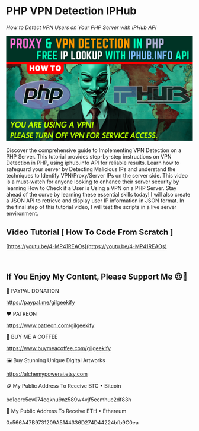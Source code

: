 # PHP VPN Detection IPHub

_How to Detect VPN Users on Your PHP Server with IPHub API_

![YouTube Thumbnail](https://raw.githubusercontent.com/saeedkohansal/PHP-VPN-Detection-IPHub/main/image/IPHub-PHP-VPN-Detection.png "PHP VPN Detection IPHub")

Discover the comprehensive guide to Implementing VPN Detection on a PHP Server. This tutorial provides step-by-step instructions on VPN Detection in PHP, using iphub.info API for reliable results. Learn how to safeguard your server by Detecting Malicious IPs and understand the techniques to Identify VPN/Proxy/Server IPs on the server side. This video is a must-watch for anyone looking to enhance their server security by learning How to Check if a User is Using a VPN on a PHP Server. Stay ahead of the curve by learning these essential skills today! I will also create a JSON API to retrieve and display user IP information in JSON format. In the final step of this tutorial video, I will test the scripts in a live server environment.

## Video Tutorial [ How To Code From Scratch ]
[https://youtu.be/4-MP41REAOs](https://youtu.be/4-MP41REAOs)

 

## If You Enjoy My Content, Please Support Me 😍🙏

💙 PAYPAL DONATION

https://paypal.me/gilgeekify

❤️ PATREON

https://www.patreon.com/gilgeekify

💛 BUY ME A COFFEE

https://www.buymeacoffee.com/gilgeekify

🖼️ Buy Stunning Unique Digital Artworks

https://alchemypowerai.etsy.com

🪙 My Public Address To Receive BTC • Bitcoin

bc1qerc5ev074cqknu9nz589w4vjf5ecmhuc2df83h

🥈 My Public Address To Receive ETH • Ethereum

0x566A47B9731209A5144336D274D44224bfb9C0ea
